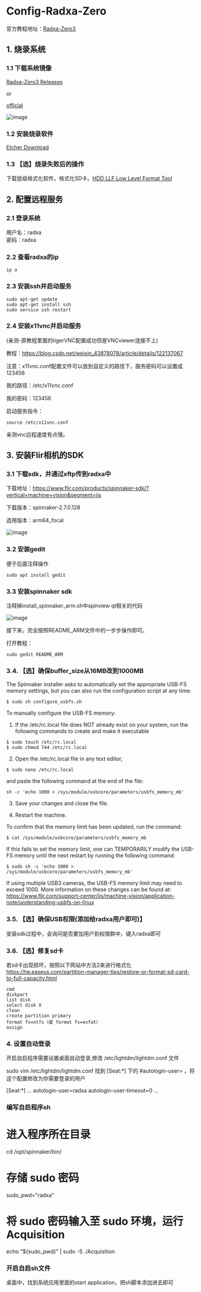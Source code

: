 # Config-Radxa-Zero
官方教程地址：[Radxa-Zero3](https://docs.radxa.com/zero/zero3/getting-started)
## 1. 烧录系统

### 1.1 下载系统镜像
[Radxa-Zero3 Releases](https://github.com/radxa-build/radxa-zero3/releases)

or

[official](https://docs.radxa.com/zero/zero3/getting-started/download)

![image](https://github.com/Xinzhe99/Config-Radxa-Zero/assets/113503163/24b2a545-1474-4326-8620-c2f19561d010)

### 1.2 安装烧录软件
[Etcher Download](https://etcher.balena.io/#download-etcher/)

### 1.3 【选】烧录失败后的操作
下载低级格式化软件，格式化SD卡。[HDD LLF Low Level Format Tool](https://www.hddguru.com/software/HDD-LLF-Low-Level-Format-Tool/)

## 2. 配置远程服务

### 2.1 登录系统
用户名：radxa  
密码：radxa

### 2.2 查看radxa的ip
```
ip a
```
### 2.3 安装ssh并启动服务
```
sudo apt-get update
sudo apt-get install ssh
sudo service ssh restart
```
### 2.4 安装x11vnc并启动服务
(亲测-原教程里面的tigerVNC配置成功但是VNCviewer连接不上)

教程：https://blog.csdn.net/weixin_43878078/article/details/122137067

注意：x11vnc.conf配置文件可以放到自定义的路径下，服务密码可以设置成123456

我的路径：/etc/x11vnc.conf

我的密码：123456

启动服务指令：
```
source /etc/x11vnc.conf
```

亲测vnc远程速度有点慢。

## 3. 安装Flir相机的SDK
### 3.1 下载sdk，并通过xftp传到radxa中
下载地址：https://www.flir.com/products/spinnaker-sdk/?vertical=machine+vision&segment=iis

下载版本：spinnaker-2.7.0.128

选用版本：arm64_focal

![image](https://github.com/Xinzhe99/Config-Radxa-Zero/assets/113503163/a5d7a177-b823-4b4f-9eb8-161aa0b0298f)


### 3.2 安装gedit
便于后面注释操作
```
sudo apt install gedit
```
### 3.3 安装spinnaker sdk

注释掉install_spinnaker_arm.sh中spinview qt相关的代码

![image](https://github.com/Xinzhe99/Config-Radxa-Zero/assets/113503163/fee0799d-9eb0-4826-9e71-cdb9a1cb5071)


接下来，完全按照README_ARM文件中的一步步操作即可。

打开教程：

```
sudo gedit README_ARM
```
### 3.4. 【选】确保buffer_size从16MB改到1000MB
The Spinnaker installer asks to automatically set the appropriate USB-FS memory
settings, but you can also run the configuration script at any time:
```
$ sudo sh configure_usbfs.sh
```
To manually configure the USB-FS memory:

1. If the /etc/rc.local file does NOT already exist on your system, run the
   following commands to create and make it executable
```
$ sudo touch /etc/rc.local
$ sudo chmod 744 /etc/rc.local
```
2. Open the /etc/rc.local file in any text editor,
   
```
$ sudo nano /etc/rc.local
```
and paste the following command at the end of the file:
```
sh -c 'echo 1000 > /sys/module/usbcore/parameters/usbfs_memory_mb'
```

3. Save your changes and close the file.

4. Restart the machine.

To confirm that the memory limit has been updated, run the command:
```
$ cat /sys/module/usbcore/parameters/usbfs_memory_mb
```
If this fails to set the memory limit, one can TEMPORARILY modify the
USB-FS memory until the next restart by running the following command:
```
$ sudo sh -c 'echo 1000 > /sys/module/usbcore/parameters/usbfs_memory_mb'
```

If using multiple USB3 cameras, the USB-FS memory limit may need to exceed 1000.
More information on these changes can be found at:
<https://www.flir.com/support-center/iis/machine-vision/application-note/understanding-usbfs-on-linux>

### 3.5. 【选】确保USB权限(添加给radxa用户即可)】

安装sdk过程中，会询问是否要加用户到权限群中，键入radxa即可

### 3.6. 【选】修复sd卡
若sd卡出现损坏，按照以下网站中方法2来进行格式化
<https://tw.easeus.com/partition-manager-tips/restore-or-format-sd-card-to-full-capacity.html>
```
cmd
diskpart
list disk
select disk X
clean
create partition primary
format fs=ntfs（或 format fs=exfat）
assign
```

### 4. 设置自动登录
开启自启程序需要设置桌面自动登录,修改 /etc/lightdm/lightdm.conf 文件

sudo vim /etc/lightdm/lightdm.conf
找到 [Seat:*] 下的 #autologin-user= ，将这个配置修改为你需要登录的用户

[Seat:*]
...
autologin-user=radxa
autologin-user-timeout=0
...

### 编写自启程序sh
# 进入程序所在目录
cd /opt/spinnaker/bin/
# 存储 sudo 密码
sudo_pwd="radxa"
# 将 sudo 密码输入至 sudo 环境，运行Acquisition
echo "${sudo_pwd}" | sudo -S ./Acquisition

### 开启自启sh文件
桌面中，找到系统应用里面的start application，把sh脚本添加进去即可
